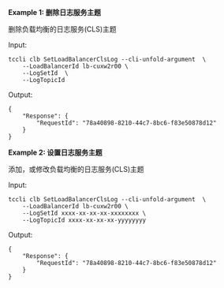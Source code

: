 **Example 1: 删除日志服务主题**

删除负载均衡的日志服务(CLS)主题

Input: 

```
tccli clb SetLoadBalancerClsLog --cli-unfold-argument  \
    --LoadBalancerId lb-cuxw2r00 \
    --LogSetId  \
    --LogTopicId 
```

Output: 
```
{
    "Response": {
        "RequestId": "78a40898-8210-44c7-8bc6-f83e50878d12"
    }
}
```

**Example 2: 设置日志服务主题**

添加，或修改负载均衡的日志服务(CLS)主题

Input: 

```
tccli clb SetLoadBalancerClsLog --cli-unfold-argument  \
    --LoadBalancerId lb-cuxw2r00 \
    --LogSetId xxxx-xx-xx-xx-xxxxxxxx \
    --LogTopicId xxxx-xx-xx-xx-yyyyyyyy
```

Output: 
```
{
    "Response": {
        "RequestId": "78a40898-8210-44c7-8bc6-f83e50878d12"
    }
}
```

